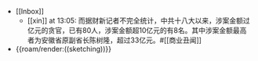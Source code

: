 - [[Inbox]]
    - [[xin]] at 13:05: 而据财新记者不完全统计，中共十八大以来，涉案金额过亿元的贪官，已有80人，涉案金额超10亿元的有8名。其中涉案金额最高者为安徽省原副省长陈树隆，超过33亿元。#[[商业丑闻]]
- {{roam/render:((sketching))}}
